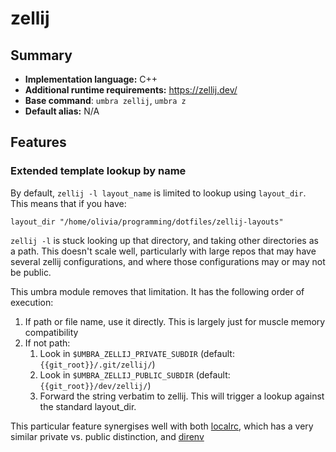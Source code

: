 # zellij

## Summary
* **Implementation language:** C++
* **Additional runtime requirements:** https://zellij.dev/
* **Base command**: `umbra zellij`, `umbra z`
* **Default alias:** N/A

## Features

### Extended template lookup by name

By default, `zellij -l layout_name` is limited to lookup using `layout_dir`. This means that if you have:
```
layout_dir "/home/olivia/programming/dotfiles/zellij-layouts"
```

`zellij -l` is stuck looking up that directory, and taking other directories as a path. This doesn't scale well, particularly with large repos that may have several zellij configurations, and where those configurations may or may not be public. 

This umbra module removes that limitation. It has the following order of execution:

1. If path or file name, use it directly. This is largely just for muscle memory compatibility
2. If not path:
    1. Look in `$UMBRA_ZELLIJ_PRIVATE_SUBDIR` (default: `{{git_root}}/.git/zellij/`) 
    2. Look in `$UMBRA_ZELLIJ_PUBLIC_SUBDIR` (default: `{{git_root}}/dev/zellij/`)
    3. Forward the string verbatim to zellij. This will trigger a lookup against the standard layout_dir.

This particular feature synergises well with both [localrc](docs/modules/localrc.md), which has a very similar private vs. public distinction, and [direnv](https://github.com/direnv/direnv/)
